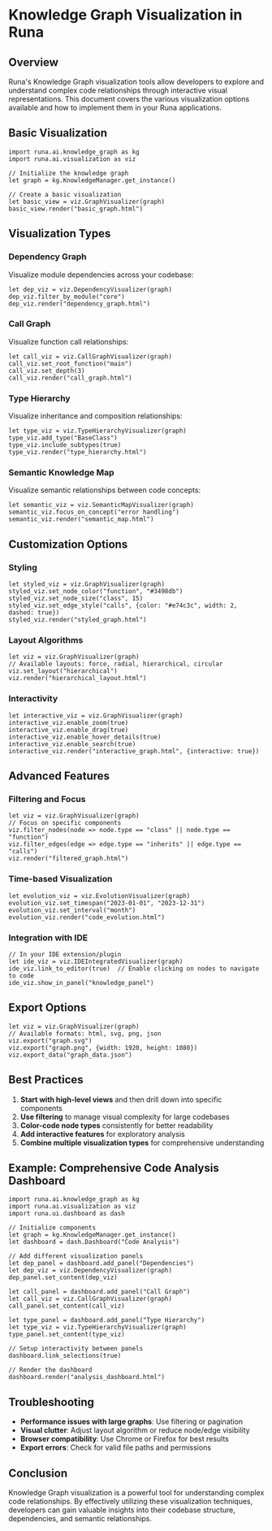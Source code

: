 # Knowledge Graph Visualization in Runa

## Overview

Runa's Knowledge Graph visualization tools allow developers to explore and understand complex code relationships through interactive visual representations. This document covers the various visualization options available and how to implement them in your Runa applications.

## Basic Visualization

```runa
import runa.ai.knowledge_graph as kg
import runa.ai.visualization as viz

// Initialize the knowledge graph
let graph = kg.KnowledgeManager.get_instance()

// Create a basic visualization
let basic_view = viz.GraphVisualizer(graph)
basic_view.render("basic_graph.html")
```

## Visualization Types

### Dependency Graph

Visualize module dependencies across your codebase:

```runa
let dep_viz = viz.DependencyVisualizer(graph)
dep_viz.filter_by_module("core")
dep_viz.render("dependency_graph.html")
```

### Call Graph

Visualize function call relationships:

```runa
let call_viz = viz.CallGraphVisualizer(graph)
call_viz.set_root_function("main")
call_viz.set_depth(3)
call_viz.render("call_graph.html")
```

### Type Hierarchy

Visualize inheritance and composition relationships:

```runa
let type_viz = viz.TypeHierarchyVisualizer(graph)
type_viz.add_type("BaseClass")
type_viz.include_subtypes(true)
type_viz.render("type_hierarchy.html")
```

### Semantic Knowledge Map

Visualize semantic relationships between code concepts:

```runa
let semantic_viz = viz.SemanticMapVisualizer(graph)
semantic_viz.focus_on_concept("error handling")
semantic_viz.render("semantic_map.html")
```

## Customization Options

### Styling

```runa
let styled_viz = viz.GraphVisualizer(graph)
styled_viz.set_node_color("function", "#3498db")
styled_viz.set_node_size("class", 15)
styled_viz.set_edge_style("calls", {color: "#e74c3c", width: 2, dashed: true})
styled_viz.render("styled_graph.html")
```

### Layout Algorithms

```runa
let viz = viz.GraphVisualizer(graph)
// Available layouts: force, radial, hierarchical, circular
viz.set_layout("hierarchical")
viz.render("hierarchical_layout.html")
```

### Interactivity

```runa
let interactive_viz = viz.GraphVisualizer(graph)
interactive_viz.enable_zoom(true)
interactive_viz.enable_drag(true)
interactive_viz.enable_hover_details(true)
interactive_viz.enable_search(true)
interactive_viz.render("interactive_graph.html", {interactive: true})
```

## Advanced Features

### Filtering and Focus

```runa
let viz = viz.GraphVisualizer(graph)
// Focus on specific components
viz.filter_nodes(node => node.type == "class" || node.type == "function")
viz.filter_edges(edge => edge.type == "inherits" || edge.type == "calls")
viz.render("filtered_graph.html")
```

### Time-based Visualization

```runa
let evolution_viz = viz.EvolutionVisualizer(graph)
evolution_viz.set_timespan("2023-01-01", "2023-12-31")
evolution_viz.set_interval("month")
evolution_viz.render("code_evolution.html")
```

### Integration with IDE

```runa
// In your IDE extension/plugin
let ide_viz = viz.IDEIntegratedVisualizer(graph)
ide_viz.link_to_editor(true)  // Enable clicking on nodes to navigate to code
ide_viz.show_in_panel("knowledge_panel")
```

## Export Options

```runa
let viz = viz.GraphVisualizer(graph)
// Available formats: html, svg, png, json
viz.export("graph.svg")
viz.export("graph.png", {width: 1920, height: 1080})
viz.export_data("graph_data.json")
```

## Best Practices

1. **Start with high-level views** and then drill down into specific components
2. **Use filtering** to manage visual complexity for large codebases
3. **Color-code node types** consistently for better readability
4. **Add interactive features** for exploratory analysis
5. **Combine multiple visualization types** for comprehensive understanding

## Example: Comprehensive Code Analysis Dashboard

```runa
import runa.ai.knowledge_graph as kg
import runa.ai.visualization as viz
import runa.ui.dashboard as dash

// Initialize components
let graph = kg.KnowledgeManager.get_instance()
let dashboard = dash.Dashboard("Code Analysis")

// Add different visualization panels
let dep_panel = dashboard.add_panel("Dependencies")
let dep_viz = viz.DependencyVisualizer(graph)
dep_panel.set_content(dep_viz)

let call_panel = dashboard.add_panel("Call Graph")
let call_viz = viz.CallGraphVisualizer(graph)
call_panel.set_content(call_viz)

let type_panel = dashboard.add_panel("Type Hierarchy")
let type_viz = viz.TypeHierarchyVisualizer(graph)
type_panel.set_content(type_viz)

// Setup interactivity between panels
dashboard.link_selections(true)

// Render the dashboard
dashboard.render("analysis_dashboard.html")
```

## Troubleshooting

- **Performance issues with large graphs**: Use filtering or pagination
- **Visual clutter**: Adjust layout algorithm or reduce node/edge visibility
- **Browser compatibility**: Use Chrome or Firefox for best results
- **Export errors**: Check for valid file paths and permissions

## Conclusion

Knowledge Graph visualization is a powerful tool for understanding complex code relationships. By effectively utilizing these visualization techniques, developers can gain valuable insights into their codebase structure, dependencies, and semantic relationships. 